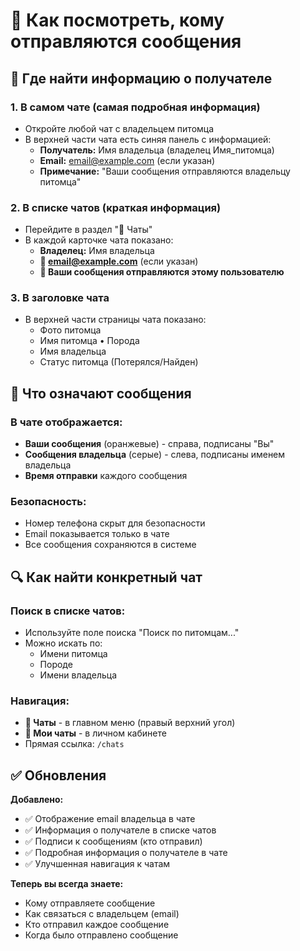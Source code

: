 # 💬 Как посмотреть, кому отправляются сообщения

## 🎯 Где найти информацию о получателе

### 1. **В самом чате** (самая подробная информация)
- Откройте любой чат с владельцем питомца
- В верхней части чата есть синяя панель с информацией:
  - **Получатель:** Имя владельца (владелец Имя_питомца)
  - **Email:** email@example.com (если указан)
  - **Примечание:** "Ваши сообщения отправляются владельцу питомца"

### 2. **В списке чатов** (краткая информация)
- Перейдите в раздел "💬 Чаты"
- В каждой карточке чата показано:
  - **Владелец:** Имя владельца
  - **📧 email@example.com** (если указан)
  - **💬 Ваши сообщения отправляются этому пользователю**

### 3. **В заголовке чата**
- В верхней части страницы чата показано:
  - Фото питомца
  - Имя питомца • Порода
  - Имя владельца
  - Статус питомца (Потерялся/Найден)

## 📱 Что означают сообщения

### В чате отображается:
- **Ваши сообщения** (оранжевые) - справа, подписаны "Вы"
- **Сообщения владельца** (серые) - слева, подписаны именем владельца
- **Время отправки** каждого сообщения

### Безопасность:
- Номер телефона скрыт для безопасности
- Email показывается только в чате
- Все сообщения сохраняются в системе

## 🔍 Как найти конкретный чат

### Поиск в списке чатов:
- Используйте поле поиска "Поиск по питомцам..."
- Можно искать по:
  - Имени питомца
  - Породе
  - Имени владельца

### Навигация:
- **💬 Чаты** - в главном меню (правый верхний угол)
- **💬 Мои чаты** - в личном кабинете
- Прямая ссылка: `/chats`

## ✅ Обновления

**Добавлено:**
- ✅ Отображение email владельца в чате
- ✅ Информация о получателе в списке чатов
- ✅ Подписи к сообщениям (кто отправил)
- ✅ Подробная информация о получателе в чате
- ✅ Улучшенная навигация к чатам

**Теперь вы всегда знаете:**
- Кому отправляете сообщение
- Как связаться с владельцем (email)
- Кто отправил каждое сообщение
- Когда было отправлено сообщение



